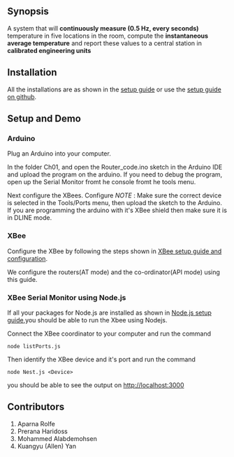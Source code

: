 ## Synopsis

A system that will **continuously measure (0.5 Hz, every seconds)** temperature in five locations in the room, compute the **instantaneous average temperature** and report these values to a central station in **calibrated engineering units**

## Installation

All the installations are as shown in the [setup guide](https://piazza-resources.s3.amazonaws.com/iqwd42aencm43a/isrn6dbyn8wh/Software_Installs.pdf?AWSAccessKeyId=AKIAIEDNRLJ4AZKBW6HA&Expires=1474313472&Signature=6J3Yzfwdw%2FHmT%2ByzIzeAZOX6x%2BQ%3D) or use the [setup guide on github](https://github.com/EC544-BU/EC544_demos/wiki/Guide:-Getting-Started).

## Setup and Demo


### Arduino

Plug an Arduino into your computer.

In the folder Ch01, and open the Router_code.ino sketch in the Arduino IDE and upload the program on the arduino. If you need to debug the program, open up the Serial Monitor fromt he console fromt he tools menu. 

Next configure the XBees. Configure 
_NOTE_ : Make sure the correct device is selected in the Tools/Ports menu, then upload the sketch to the Arduino. If you are programming the arduino with it's XBee shield then make sure it is in DLINE mode.

### XBee

Configure the XBee by following the steps shown in [XBee setup guide and configuration](https://github.com/EC544-BU/EC544_demos/wiki/Guide:-XBee-Setup). 

We configure the routers(AT mode) and the co-ordinator(API mode) using this guide.

### XBee Serial Monitor using Node.js

If all your packages for Node.js are installed as shown in [Node.js setup guide](https://github.com/EC544-BU/EC544_demos/wiki/Guide:-Node.js-Setup),you should be able to run the Xbee using Nodejs.

Connect the XBee coordinator to your computer and run the command

```
node listPorts.js
```

Then identify the XBee device and it's port and run the command

```
node Nest.js <Device>

```

you should be able to see the output on [http://localhost:3000](http://localhost:3000)
## Contributors

1. Aparna Rolfe
2. Prerana Haridoss
3. Mohammed Alabdemohsen
4. Kuangyu (Allen) Yan

